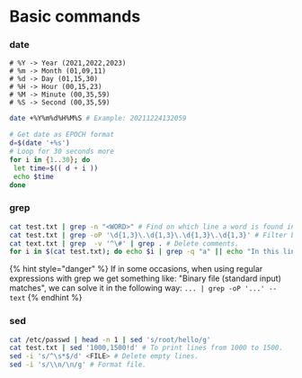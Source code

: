 # Basic commands

### date

```
# %Y -> Year (2021,2022,2023)
# %m -> Month (01,09,11)
# %d -> Day (01,15,30)
# %H -> Hour (00,15,23)
# %M -> Minute (00,35,59)
# %S -> Second (00,35,59)
```

```bash
date +%Y%m%d%H%M%S # Example: 20211224132059
```

```bash
# Get date as EPOCH format
d=$(date '+%s')
# Loop for 30 seconds more
for i in {1..30}; do
 let time=$(( d + i ))
 echo $time
done
```

### grep

```bash
cat test.txt | grep -n "<WORD>" # Find on which line a word is found in the file.
cat test.txt | grep -oP '\d{1,3}\.\d{1,3}\.\d{1,3}\.\d{1,3}' # Filter by IP address.
cat text.txt | grep  -v '^\#' | grep . # Delete comments.
for i in $(cat test.txt); do echo $i | grep -q "a" || echo "In this line, the letter \"a\" is not found."; done # Supress normal output.
```

{% hint style="danger" %}
If in some occasions, when using regular expressions with grep we get something like: "Binary file (standard input) matches", we can solve it in the following way: `... | grep -oP '...' --text`
{% endhint %}

### sed

```bash
cat /etc/passwd | head -n 1 | sed 's/root/hello/g'
cat test.txt | sed '1000,1500!d' # To print lines from 1000 to 1500.
sed -i 's/^\s*$/d' <FILE> # Delete empty lines.
sed -i 's/\\n/\n/g' # Format file.
```
